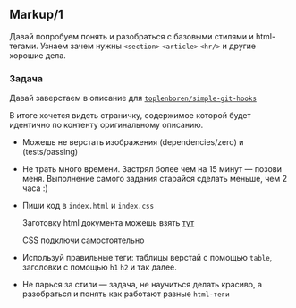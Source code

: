 ## Markup/1

Давай попробуем понять и разобраться с базовыми стилями и html-тегами. Узнаем зачем нужны `<section>` `<article>` `<hr/>` и другие хорошие дела.

### Задача

Давай заверстаем в описание для [`toplenboren/simple-git-hooks`](https://github.com/toplenboren/simple-git-hooks/blob/master/README.md)

В итоге хочется видеть страничку, содержимое которой будет идентично по контенту оригинальному описанию.

* Можешь не верстать изображения (dependencies/zero) и (tests/passing)

* Не трать много времени. Застрял более чем на 15 минут — позови меня. Выполнение самого задания старайся сделать меньше, чем 2 часа :)

* Пиши код в `index.html` и `index.css`
 
  Заготовку html документа можешь взять [тут](https://www.sitepoint.com/a-basic-html5-template/)

  CSS подключи самостоятельно

* Используй правильные теги: таблицы верстай с помощью `table`, заголовки с помощью `h1` `h2` и так далее.

* Не парься за стили — задача, не научиться делать красиво, а разобраться и понять как работают разные `html-теги`
